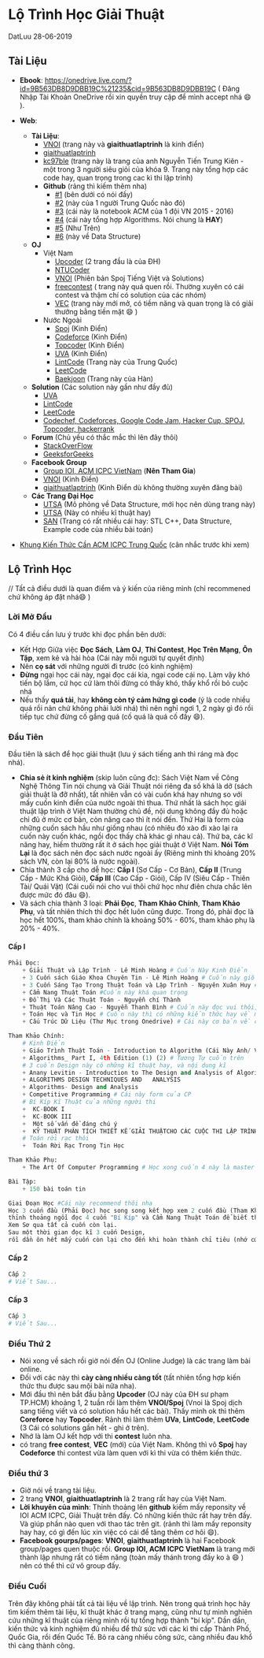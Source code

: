 # Lộ Trình Học Giải Thuật
DatLuu 28-06-2019

## Tài Liệu
* **Ebook**: https://onedrive.live.com/?id=9B563DB8D9DBB19C%21235&cid=9B563DB8D9DBB19C
( Đăng Nhập Tài Khoản OneDrive rồi xin quyền truy cập để mình accept nhá :smile: ).
* **Web**:
	* **Tài Liệu**:
		* [VNOI](http://vnoi.info/wiki/Home) (trang này và **giaithuatlaptrinh** là kinh điển)
		* [giaithuatlaptrinh](http://www.giaithuatlaptrinh.com/?page_id=4)
		* [kc97ble](https://sites.google.com/site/kc97ble/) (trang này là trang của anh Nguyễn Tiến Trung Kiên - một trong 3 người siêu giỏi của khóa 9. Trang này tổng hợp các code hay, quan trọng trong cac kì thi lập trình)
		* **Github** (rảng thì kiếm thêm nha)
			* [#1](https://github.com/marioyc/Online-Judge-Solutions) (bên dưới có nói đấy)
			* [#2](https://github.com/f-zyj/ACM)  (này của 1 người Trung Quốc nào đó)
			* [#3](https://github.com/ngthanhtrung23/ACM_Notebook_new) (cái này là notebook ACM của 1 đội VN 2015 - 2016)
			* [#4](https://github.com/Merevoli-DatLuu/al-go-rithms) (cái này tổng hợp Algorithms. Nói chung là **HAY**)
			* [#5](https://zoranpandovski.github.io/al-go-rithms/) (Như Trên)
			* [#6](https://github.com/huydx/gods) (này về Data Structure)
	* **OJ**
		* Việt Nam
			* [Upcoder](http://upcoder.hcmup.edu.vn) (2 trang đầu là của ĐH)
			* [NTUCoder](http://ntucoder.net/)
			* [VNOI](http://vnoi.info/problems/list/) (Phiên bản Spoj Tiếng Việt và Solutions)
			* [freecontest](https://freecontest.xyz/home) ( trang này quá quen rồi. Thường xuyên có cái contest và thậm chí có solution của các nhóm)
			* [VEC](https://vec.codes/challenges) (trang này mới mở, có tiềm năng và quan trọng là có giải thưởng bằng tiền mặt :smile: )
		* Nước Ngoài
			* [Spoj](https://www.spoj.com/) (Kinh Điển)
			* [Codeforce](https://codeforces.com/) (Kinh Điển)
			* [Topcoder](https://www.topcoder.com/) (Kinh Điển)
			* [UVA](https://uva.onlinejudge.org/) (Kinh Điển)
			* [LintCode](https://www.lintcode.com/) (Trang này của Trung Quốc)
			* [LeetCode](https://leetcode.com/) 
			* [Baekjoon](https://www.acmicpc.net/) (Trang này của Hàn)
	* **Solution** (Các solution này gần như đầy đủ)
		* [UVA](http://codealltheproblems.blogspot.com/)
		* [LintCode](https://github.com/kamyu104/LintCode)
		* [LeetCode](https://github.com/kamyu104/LeetCode-Solutions)
		* [Codechef, Codeforces, Google Code Jam, Hacker Cup, SPOJ, Topcoder, hackerrank](https://github.com/marioyc/Online-Judge-Solutions)
	* **Forum** (Chủ yếu có thắc mắc thì lên đây thôi)
		* [StackOverFlow](https://stackoverflow.com/)
		* [GeeksforGeeks](https://www.geeksforgeeks.org/) 
	* **Facebook Group**
		* [Group IOI, ACM ICPC VietNam](https://www.facebook.com/groups/372130596762545/) (**Nên Tham Gia**) 
		* [VNOI](https://www.facebook.com/groups/163215593699283/) (Kinh Điển)
		* [giaithuatlaptrinh](https://www.facebook.com/groups/163215593699283/) (Kinh Điển dù không thường xuyên đăng bài)
	* **Các Trang Đại Học**
		* [UTSA](https://www.cs.usfca.edu/~galles/visualization/Algorithms.html/) (Mô phỏng về Data Structure, mới học nên dùng trang này)
		* [UTSA](http://www.cs.utsa.edu/~wagner/coursest.html#CS3723) (Này có nhiều kĩ thuật hay)
		* [SAN](https://www.sanfoundry.com/) (Trang có rất nhiều cái hay: STL C++, Data Structure, Example code của nhiều bài toán)
		
* [Khung Kiến Thức Cần ACM ICPC Trung Quốc](./ACMTQ.txt) (cân nhắc trước khi xem)
		
## Lộ Trình Học
// Tất cả điều dưới là quan điểm và ý kiến của riêng mình (chỉ recommened chứ không áp đặt nhá:smile: )

### Lời Mở Đầu
Có 4 điều cần lưu ý trước khi đọc phần bên dưới:
+ Kết Hợp Giữa việc **Đọc Sách**, **Làm OJ**, **Thi Contest**, **Học Trên Mạng**, **Ôn Tập**, xem kẻ và hài hòa (Cái này mỗi người tự quyết định)
+ Nên **cọ sát** với những người đi trước (có kinh nghiệm)
+ **Đừng** ngại học cái này, ngại đọc cái kia, ngại code cái nọ. Làm vậy khó tiến bộ lắm, cứ học cứ làm thôi đừng có thấy khó, thấy khổ rồi bỏ cuộc nhá
+  Nếu thấy **quá tải**, hay **không còn tý cảm hứng gì code** (ý là code nhiều quá rồi nản chứ không phải lười nhá) thì nên nghỉ ngơi 1, 2 ngày gì đó rồi tiếp tục chứ đừng cố gắng quá (cố quá là quá cố đấy :smile:).

### Đầu Tiên
Đầu tiên là sách để học giải thuật (lưu ý sách tiếng anh thì ráng mà đọc nhá).
* **Chia sẻ ít kinh nghiệm** (skip luôn cũng đc): Sách Việt Nam về Công Nghệ Thông Tin nói chung và Giải Thuật nói riêng đa số khá là dở (sách giải thuật là đỡ nhất), tất nhiên vẫn có vài cuốn khá hay nhưng so với mấy cuốn kinh điển của nước ngoài thì thua. Thứ nhất là sách học giải thuật lập trình ở Việt Nam thường chủ đề, nội dung không đầy đủ hoặc chỉ đủ ở mức cơ bản, còn nâng cao thì ít nói đến. Thứ Hai là form của những cuốn sách hầu như giống nhau (có nhiêu đó xào đi xào lại ra cuốn này cuốn khác, ngồi đọc thấy chả khác gì nhau cả). Thứ ba, các kĩ năng hay, hiếm thường rất ít ở sách học giải thuật ở Việt Nam. **Nói Tóm Lại** là đọc sách nên đọc sách nước ngoài ấy (Riêng mình thì khoảng 20% sách VN, còn lại 80% là nước ngoài).
* Chia thành 3 cấp cho dễ học: **Cấp I** (Sơ Cấp - Cơ Bản), **Cấp II** (Trung Cấp - Mức Khá Giỏi), **Cấp III** (Cao Cấp - Giỏi), Cấp IV (Siêu Cấp - Thiên Tài/ Quái Vật) (Cái cuối nói cho vui thôi chứ học như điên chưa chắc lên được mức đó đâu :smile:).
*  Và sách chia thành 3 loại: **Phải Đọc**, **Tham Khảo Chính**, **Tham Khảo Phụ**, và tất nhiên thích thì đọc hết luôn cũng được. Trong đó, phải đọc là học hết 100%, tham khảo chính là khoảng 50% - 60%, tham khảo phụ là 20% - 40%.


#### Cấp I
``` python
Phải Đọc:
	+ Giải Thuật và Lập Trình - Lê Minh Hoàng # Cuốn Này Kinh Điển
	+ 3 Cuốn sách Giáo Khoa Chuyên Tin - Lê Minh Hoàng # Cuốn này giống cuốn trên những dễ hiểu hơn
	+ 3 Cuốn Sáng Tạo Trong Thuật Toán và Lập Trình - Nguyên Xuân Huy # Cuốn này có những kĩ thuật hay
	+ Cẩm Nang Thuật Toán #Cuốn này khá quan trọng
	+ Đồ Thị Và Các Thuật Toán - Nguyễn chí Thành 
	+ Thuật Toán Nâng Cao - Nguyễn Thanh Bình # Cuốn này đọc vui thôi, cơ bản vl
	+ Toán Học và Tin Học # Cuốn này thì có những kiến thức hay về math
	+ Cấu Trúc Dữ Liệu (Thư Mục trong Onedrive) # Cái này cơ bản về cấu trúc dữ liệu 

Tham Khảo Chính:
	# Kinh Điển
	+ Giáo Trình Thuật Toán - Introduction to Algorithm (Cái Này Anh/ Việt đều được) # Master of Kinh Điển!!!
	+ Algorithms_ Part I, 4th Edition (1) (2) # Tương Tự cuốn trên
	# 3 cuốn Design này có những kĩ thuật hay, và nội dung kĩ
	+ Anany Levitin - Introduction to The Design and Analysis of Algorithms (2nd ed) 
	+ ALGORITHMS DESIGN TECHNIQUES AND   ANALYSIS 
	+ Algorithms- Design and Analysis 
	+ Competitive Programming # Cái này form của CP
	# Bí Kíp Kĩ Thuật của những người thi
	+  KC-BOOK I
	+  KC-BOOK III
	+  Một số vấn đề đáng chú ý
	+  KỸ THUẬT PHÂN TÍCH THIẾT KẾ GIẢI THUẬTCHO CÁC CUỘC THI LẬP TRÌNH
	# Toán rời rạc thôi
	+  Toán Rời Rạc Trong Tin Học

Tham Khảo Phụ:
	+ The Art Of Computer Programming # Học xong cuốn 4 này là master cmnr

Bài Tập:
	+ 150 bài toán tin

Giai Đoạn Học #Cái này recommend thôi nha
Học 3 cuốn đầu (Phải Đọc) học song song kết hợp xem 2 cuốn đầu (Tham Khảo Chính),
thỉnh thoảng ngồi đọc 4 cuốn "Bí Kíp" và Cẩm Nang Thuật Toán để biết thêm nhiều kĩ thuật hay, 
Xem Sơ qua tất cả cuốn còn lại.
Sau một thời gian đọc kĩ 3 cuốn Design, 
rồi dần ôn hết mấy cuốn còn lại cho đến khi hoàn thành chỉ tiêu (nhớ cứ 1, 2 tuần tổng ôn lại kiến thức nha)
```

#### Cấp 2
``` python
Cấp 2
# Viết Sau...
```

#### Cấp 3
```python
Cấp 3
# Viết Sau...
```
### Điều Thứ 2
* Nói xong về sách rồi giờ nói đến OJ (Online Judge) là các trang làm bài online.
* Đối với các này thì **cày càng nhiều càng tốt** (tất nhiên tổng hợp kiến thức thu được sau mội bài nữa nha).
* Mới đầu thì nên bắt đầu bằng **Upcoder** (OJ này của ĐH sư phạm TP.HCM) khoảng 1, 2 tuần rồi làm thêm **VNOI/Spoj** (Vnoi là Spoj dịch sang tiếng viết và có solution hầu hết các bài). Thấy mình ok thì thêm **Coreforce** hay **Topcoder**. Rảnh thì làm thêm **UVa**, **LintCode**, **LeetCode** (3 Cái có solutions gần hết - ghi ở trên).
* Nhớ là làm OJ kết hợp với thi **contest** luôn nha.
* có trang **free contest**, **VEC** (mới) của Việt Nam. Không thì vô **Spoj** hay **Codeforce** thi contest vừa làm quen với kì thi vừa có thêm kiến thức.

### Điều thứ 3
* Giờ nói về trang tài liệu.
* 2 trang **VNOI**, **giaithuatlaptrinh** là 2 trang rất hay của Việt Nam.
* **Lời khuyên của mình**: Thỉnh thoảng lên **github** kiếm mấy reponsity về IOI ACM ICPC, Giải Thuật trên đấy. Có những kiến thức rất hay trên đấy. Và giúp phần nào quen với thao tác trên git. (rảnh thì làm mấy reponsity hay hay, có gì đến lúc xin việc có cái để tăng thêm cơ hôi :smile:).
* **Facebook gourps/pages**: **VNOI**, **giaithuatlaptrinh** là hai Facebook group/pages quen thuộc rồi. **Group IOI, ACM ICPC VietNam** là trang mới thành lập nhưng rất có tiềm năng (toàn mấy thánh trong đấy ko à :smile: ) nên có thể thì cứ vô group đấy.

### Điều Cuối
Trên đây không phải tất cả tài liệu về lập trình. Nên trong quá trình học hãy tìm kiếm thêm tài liệu, kĩ thuật khác ở trang mạng, cũng như tự mình nghiên cứu những kĩ thuật của riêng mình rồi tự tổng hợp thành "bí kíp". Dần dần, kiến thức và kinh nghiệm đủ nhiều để thử sức với các kì thi cấp Thành Phố, Quốc Gia, rồi đến Quốc Tế. Bỏ ra càng nhiều công sức, càng nhiều đau khổ thì càng thành công.
